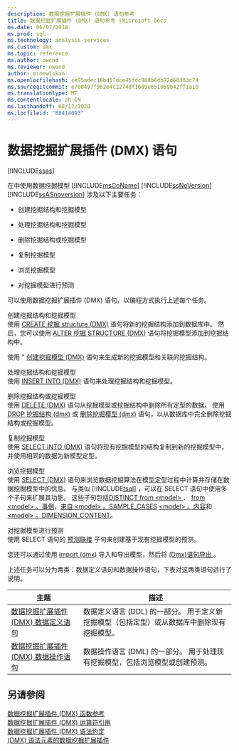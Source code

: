 ```yaml
---
description: 数据挖掘扩展插件 (DMX) 语句参考
title: 数据挖掘扩展插件 (DMX) 语句参考 |Microsoft Docs
ms.date: 06/07/2018
ms.prod: sql
ms.technology: analysis-services
ms.custom: dmx
ms.topic: reference
ms.author: owend
ms.reviewer: owend
author: minewiskan
ms.openlocfilehash: ce95adec18bd17dce45fdc988b6db92d66383c74
ms.sourcegitcommit: e700497f962e4c2274df16d9e651059b42ff1a10
ms.translationtype: MT
ms.contentlocale: zh-CN
ms.lasthandoff: 08/17/2020
ms.locfileid: "88414093"
---
```

# <a name="data-mining-extensions-dmx-statements"></a>数据挖掘扩展插件 (DMX) 语句
[!INCLUDE[ssas](../includes/applies-to-version/ssas.md)]

  在中使用数据挖掘模型 [!INCLUDE[msCoName](../includes/msconame-md.md)] [!INCLUDE[ssNoVersion](../includes/ssnoversion-md.md)] [!INCLUDE[ssASnoversion](../includes/ssasnoversion-md.md)] 涉及以下主要任务：  
  
-   创建挖掘结构和挖掘模型  
  
-   处理挖掘结构和挖掘模型  
  
-   删除挖掘结构或挖掘模型  
  
-   复制挖掘模型  
  
-   浏览挖掘模型  
  
-   对挖掘模型进行预测  
  
 可以使用数据挖掘扩展插件 (DMX) 语句，以编程方式执行上述每个任务。  
  
 创建挖掘结构和挖掘模型  
 使用 [CREATE 挖掘 structure &#40;DMX&#41;](../dmx/create-mining-structure-dmx.md) 语句将新的挖掘结构添加到数据库中。 然后，您可以使用 [ALTER 挖掘 STRUCTURE &#40;DMX&#41;](../dmx/alter-mining-structure-dmx.md) 语句将挖掘模型添加到挖掘结构中。  
  
 使用 " [创建挖掘模型 &#40;DMX&#41;](../dmx/create-mining-model-dmx.md) 语句来生成新的挖掘模型和关联的挖掘结构。  
  
 处理挖掘结构和挖掘模型  
 使用 [INSERT INTO &#40;DMX&#41;](../dmx/insert-into-dmx.md) 语句来处理挖掘结构和挖掘模型。  
  
 删除挖掘结构或挖掘模型  
 使用 [DELETE &#40;DMX&#41;](../dmx/delete-dmx.md) 语句从挖掘模型或挖掘结构中删除所有定型的数据。 使用 [DROP 挖掘结构 &#40;dmx&#41;](../dmx/drop-mining-structure-dmx.md) 或 [删除挖掘模型 &#40;dmx&#41;](../dmx/drop-mining-model-dmx.md) 语句，以从数据库中完全删除挖掘结构或挖掘模型。  
  
 复制挖掘模型  
 使用 [SELECT INTO &#40;DMX&#41;](../dmx/select-into-dmx.md) 语句将现有挖掘模型的结构复制到新的挖掘模型中，并使用相同的数据为新模型定型。  
  
 浏览挖掘模型  
 使用 [SELECT &#40;DMX&#41;](../dmx/select-dmx.md) 语句来浏览数据挖掘算法在模型定型过程中计算并存储在数据挖掘模型中的信息。 与类似 [!INCLUDE[tsql](../includes/tsql-md.md)] ，可以在 SELECT 语句中使用多个子句来扩展其功能。 这些子句包括[DISTINCT from \<model> ](../dmx/select-distinct-from-model-dmx.md)、 [from \<model> 。事例](../dmx/select-from-model-cases-dmx.md)，[来自 \<model> 。SAMPLE_CASES](../dmx/select-from-model-sample-cases-dmx.md) [ \<model> 。内容](../dmx/select-from-model-content-dmx.md)和[ \<model> 。DIMENSION_CONTENT](../dmx/select-from-model-dimension-content-dmx.md)。  
  
 对挖掘模型进行预测  
 使用 SELECT 语句的 [预测联接](../dmx/select-from-model-prediction-join-dmx.md) 子句来创建基于现有挖掘模型的预测。  
  
 您还可以通过使用 [import &#40;dmx&#41;](../dmx/import-dmx.md) 导入和导出模型，然后将 [&#40;Dmx&#41;语句导出 ](../dmx/export-dmx.md) 。  
  
 上述任务可以分为两类：数据定义语句和数据操作语句，下表对这两类语句进行了说明。  
  
|主题|描述|  
|-----------|-----------------|  
|[数据挖掘扩展插件 (DMX) 数据定义语句](../dmx/dmx-statements-data-definition.md)|数据定义语言 (DDL) 的一部分。 用于定义新挖掘模型（包括定型）或从数据库中删除现有挖掘模型。|  
|[数据挖掘扩展插件 &#40;DMX&#41; 数据操作语句](../dmx/dmx-statements-data-manipulation.md)|数据操作语言 (DML) 的一部分。 用于处理现有挖掘模型，包括浏览模型或创建预测。|  
  
## <a name="see-also"></a>另请参阅  
 [数据挖掘扩展插件 &#40;DMX&#41; 函数参考](../dmx/data-mining-extensions-dmx-function-reference.md)   
 [数据挖掘扩展插件 &#40;DMX&#41; 运算符引用](../dmx/data-mining-extensions-dmx-operator-reference.md)   
 [数据挖掘扩展插件 &#40;DMX&#41; 语法约定](../dmx/data-mining-extensions-dmx-syntax-conventions.md)   
 [&#40;DMX&#41; 语法元素的数据挖掘扩展插件](../dmx/data-mining-extensions-dmx-syntax-elements.md)  
  
  

